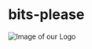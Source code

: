 # bits-please
![Image of our Logo](https://github.com/cbm-instructions/bits-please/tree/master/Bilder/bits_please.jpg)
